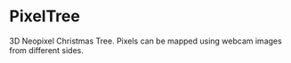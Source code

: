 # PixelTree
3D Neopixel Christmas Tree. Pixels can be mapped using webcam images from different sides.
